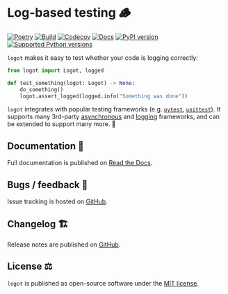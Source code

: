 # Log-based testing 🪵

[![Poetry](https://img.shields.io/endpoint?url=https://python-poetry.org/badge/v0.json)](https://python-poetry.org/)
[![Build](https://github.com/etianen/logot/actions/workflows/build.yml/badge.svg)](https://github.com/etianen/logot/actions/workflows/build.yml)
[![Codecov](https://codecov.io/gh/etianen/logot/graph/badge.svg?token=J5K0LOOSTZ)](https://codecov.io/gh/etianen/logot)
[![Docs](https://readthedocs.org/projects/logot/badge/)](https://logot.readthedocs.io)
[![PyPI version](https://img.shields.io/pypi/v/logot.svg)](https://pypi.org/project/logot/)
[![Supported Python versions](https://img.shields.io/pypi/pyversions/logot.svg)](https://pypi.org/project/logot/)

`logot` makes it easy to test whether your code is logging correctly:

```python
from logot import Logot, logged

def test_something(logot: Logot) -> None:
    do_something()
    logot.assert_logged(logged.info("Something was done"))
```

`logot` integrates with popular testing frameworks (e.g. [`pytest`](https://logot.readthedocs.io/latest/using-pytest.html), [`unittest`](https://logot.readthedocs.io/latest/using-unittest.html)). It supports many 3rd-party [asynchronous](https://logot.readthedocs.io/latest/integrations/index.html#asynchronous-frameworks) and [logging](https://logot.readthedocs.io/latest/integrations/index.html#logging-frameworks) frameworks, and can be extended to support many more. 💪

## Documentation 📖

Full documentation is published on [Read the Docs](https://logot.readthedocs.io).

## Bugs / feedback 🐛

Issue tracking is hosted on [GitHub](https://github.com/etianen/logot/issues).

## Changelog 🏗️

Release notes are published on [GitHub](https://github.com/etianen/logot/releases).

## License ⚖️

`logot` is published as open-source software under the [MIT license](https://github.com/etianen/logot/blob/main/LICENSE).
